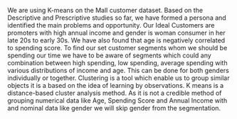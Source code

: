 We are using K-means on the Mall customer dataset. Based on the Descriptive and Prescriptive studies so far, we have formed a persona and identified the main problems and opportunity. Our Ideal Customers are promoters with high annual income and gender is woman consumer in her late 20s to early 30s. We have also found that age is negatively correlated to spending score. To find our set customer segments whom we should be spending our time we have to be aware of segments which could any combination between high spending, low spending, average spending with various distributions of income and age. This can be done for both genders individually or together. Clustering is a tool which enable us to group similar objects it is a based on the idea of learning by observations. K means is a distance-based cluster analysis method. As it is not a credible method of grouping numerical data like Age, Spending Score and Annual Income with and nominal data like gender we will skip gender from the segmentation.

